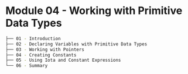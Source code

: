 # Module 04 - Working with Primitive Data Types

```bash
├── 01 - Introduction
├── 02 - Declaring Variables with Primitive Data Types
├── 03 - Working with Pointers
├── 04 - Creating Constants
├── 05 - Using Iota and Constant Expressions
└── 06 - Summary
```
